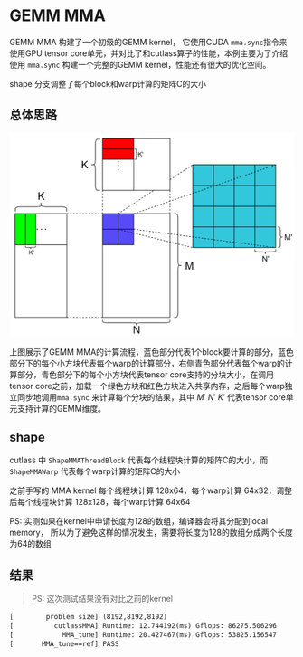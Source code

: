# GEMM MMA

GEMM MMA 构建了一个初级的GEMM kernel， 它使用CUDA `mma.sync`指令来使用GPU tensor core单元，并对比了和cutlass算子的性能，本例主要为了介绍使用 `mma.sync` 构建一个完整的GEMM kernel，性能还有很大的优化空间。

shape 分支调整了每个block和warp计算的矩阵C的大小

## 总体思路

<img src="pic/gemm_vec.png" title="" alt="" width="600">

上图展示了GEMM MMA的计算流程，蓝色部分代表1个block要计算的部分，蓝色部分下的每个小方块代表每个warp的计算部分，右侧青色部分代表每个warp的计算部分，青色部分下的每个小方块代表tensor core支持的分块大小，在调用tensor core之前，加载一个绿色方块和红色方块进入共享内存，之后每个warp独立同步地调用`mma.sync` 来计算每个分块的结果，其中 $M'$ $N'$ $K'$ 代表tensor core单元支持计算的GEMM维度。


## shape

cutlass 中 `ShapeMMAThreadBlock` 代表每个线程块计算的矩阵C的大小，而 `ShapeMMAWarp` 代表每个warp计算的矩阵C的大小

之前手写的 MMA kernel 每个线程块计算 128x64，每个warp计算 64x32，调整后每个线程块计算 128x128，每个warp计算 64x64

PS: 实测如果在kernel中申请长度为128的数组，编译器会将其分配到local memory， 所以为了避免这样的情况发生，需要将长度为128的数组分成两个长度为64的数组

## 结果

> PS: 这次测试结果没有对比之前的kernel

```
[        problem size] (8192,8192,8192)
[          cutlassMMA] Runtime: 12.744192(ms) Gflops: 86275.506296
[            MMA_tune] Runtime: 20.427467(ms) Gflops: 53825.156547
[       MMA_tune==ref] PASS
```
